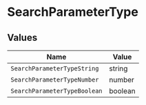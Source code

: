 # SearchParameterType


## Values

| Name                         | Value                        |
| ---------------------------- | ---------------------------- |
| `SearchParameterTypeString`  | string                       |
| `SearchParameterTypeNumber`  | number                       |
| `SearchParameterTypeBoolean` | boolean                      |